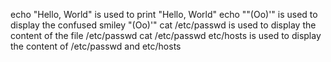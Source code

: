 echo "Hello, World" is used to print "Hello, World"
echo "\"(Oo)'" is used to display the confused smiley "(Oo)'"
cat /etc/passwd is used to display the content of the file /etc/passwd
cat /etc/passwd etc/hosts is used to display the content of /etc/passwd and etc/hosts